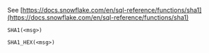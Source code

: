 See [https://docs.snowflake.com/en/sql-reference/functions/sha1](https://docs.snowflake.com/en/sql-reference/functions/sha1)
```
SHA1(<msg>)

SHA1_HEX(<msg>)
```
